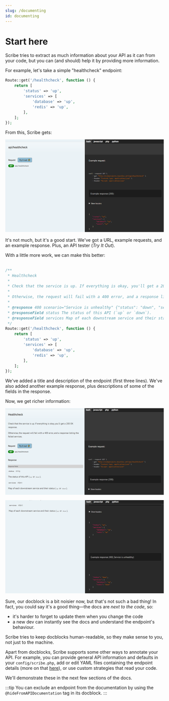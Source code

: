 ```yaml
---
slug: /documenting
id: documenting
---
```


# Start here
Scribe tries to extract as much information about your API as it can from your code, but you can (and should) help it by providing more information.

For example, let's take a simple "healthcheck" endpoint:

```php title=routes/api.php
Route::get('/healthcheck', function () {
    return [
        'status' => 'up',
        'services' => [
            'database' => 'up',
            'redis' => 'up',
        ],
    ];
});
```

From this, Scribe gets:

![](../../static/img/screenshots/docs-bare-example.png)

It's not much, but it's a good start. We've got a URL, example requests, and an example response. Plus, an API tester (_Try It Out_).

With a little more work, we can make this better:


```php title=routes/api.php

/**
 * Healthcheck
 *
 * Check that the service is up. If everything is okay, you'll get a 200 OK response.
 *
 * Otherwise, the request will fail with a 400 error, and a response listing the failed services.
 *
 * @response 400 scenario="Service is unhealthy" {"status": "down", "services": {"database": "up", "redis": "down"}}
 * @responseField status The status of this API (`up` or `down`).
 * @responseField services Map of each downstream service and their status (`up` or `down`).
 */
Route::get('/healthcheck', function () {
    return [
        'status' => 'up',
        'services' => [
            'database' => 'up',
            'redis' => 'up',
        ],
    ];
});
```
We've added a title and description of the endpoint (first three lines). We've also added another example response, plus descriptions of some of the fields in the response.

Now, we get richer information:

![](../../static/img/screenshots/docs-rich-1.png)

![](../../static/img/screenshots/docs-rich-2.png)


Sure, our docblock is a bit noisier now, but that's not such a bad thing! In fact, you could say it's a good thing—the docs are *next to the code*, so:
- it's harder to forget to update them when you change the code
- a new dev can instantly see the docs and understand the endpoint's behaviour.

Scribe tries to keep docblocks human-readable, so they make sense to you, not just to the machine.

Apart from docblocks, Scribe supports some other ways to annotate your API. For example, you can provide general API information and defaults in your `config/scribe.php`, add or edit YAML files containing the endpoint details (more on that [here](todo)), or use custom strategies that read your code.

We'll demonstrate these in the next few sections of the docs.

:::tip
You can exclude an endpoint from the documentation by using the `@hideFromAPIDocumentation` tag in its docblock.
:::
